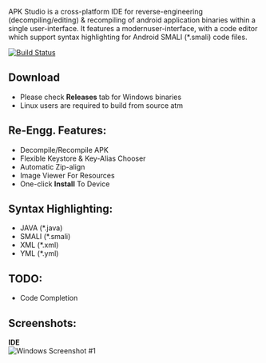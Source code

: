 APK Studio is a cross-platform IDE for reverse-engineering (decompiling/editing) & recompiling of android application binaries within a single user-interface. It features a modernuser-interface, with a code editor which support syntax highlighting for Android SMALI (*.smali) code files.

[![Build Status](https://travis-ci.org/vaibhavpandeyvpz/apkstudio.svg?branch=master)](https://travis-ci.org/vaibhavpandeyvpz/apkstudio)

Download
--------
-   Please check **Releases** tab for Windows binaries
-   Linux users are required to build from source atm

Re-Engg. Features:
---------------------------------
-   Decompile/Recompile APK
-   Flexible Keystore & Key-Alias Chooser
-   Automatic Zip-align
-   Image Viewer For Resources
-   One-click **Install** To Device

Syntax Highlighting:
----------------
-   JAVA (*.java)
-   SMALI (*.smali)
-   XML (*.xml)
-   YML (*.yml)

TODO:
-------------
-   Code Completion

Screenshots:
-------------
**IDE**
<br/>
![Windows Screenshot #1](https://raw.githubusercontent.com/vaibhavpandeyvpz/apkstudio/master/screenshots/1.png "Windows Screenshot #1")
